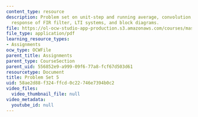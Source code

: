 ```yaml
---
content_type: resource
description: Problem set on unit-step and running average, convolution, time-domain
  response of FIR filter, LTI systems, and block diagrams.
file: https://ol-ocw-studio-app-production.s3.amazonaws.com/courses/mas-160-signals-systems-and-information-for-media-technology-fall-2007/58ae2d88f324ffcd0c22746e7394b0c2_ps5.pdf
file_type: application/pdf
learning_resource_types:
- Assignments
ocw_type: OCWFile
parent_title: Assignments
parent_type: CourseSection
parent_uid: 556852e9-a999-09f6-77a8-fcf67d503d61
resourcetype: Document
title: Problem Set 5
uid: 58ae2d88-f324-ffcd-0c22-746e7394b0c2
video_files:
  video_thumbnail_file: null
video_metadata:
  youtube_id: null
---
```

